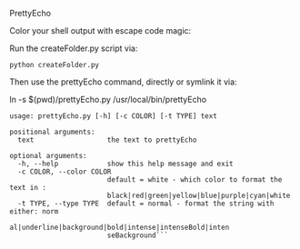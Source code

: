 PrettyEcho

Color your shell output with escape code magic:

Run the createFolder.py script via:

`python createFolder.py`

Then use the prettyEcho command, directly or symlink it via:

ln -s $(pwd)/prettyEcho.py /usr/local/bin/prettyEcho

```
usage: prettyEcho.py [-h] [-c COLOR] [-t TYPE] text

positional arguments:
  text                  the text to prettyEcho

optional arguments:
  -h, --help            show this help message and exit
  -c COLOR, --color COLOR
                        default = white - which color to format the text in :
                        black|red|green|yellow|blue|purple|cyan|white
  -t TYPE, --type TYPE  default = normal - format the string with either: norm
                        al|underline|background|bold|intense|intenseBold|inten
                        seBackground```

